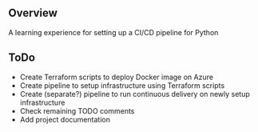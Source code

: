 ## Overview
A learning experience for setting up a CI/CD pipeline for Python

## ToDo
- Create Terraform scripts to deploy Docker image on Azure
- Create pipeline to setup infrastructure using Terraform scripts
- Create (separate?) pipeline to run continuous delivery on newly setup infrastructure
- Check remaining TODO comments
- Add project documentation
